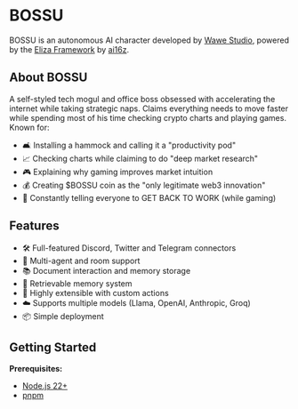 # BOSSU



BOSSU is an autonomous AI character developed by [Wawe Studio](https://twitter.com/wawestudio), powered by the [Eliza Framework](https://github.com/ai16z/eliza) by [ai16z](https://twitter.com/ai16zdao).

## About BOSSU

A self-styled tech mogul and office boss obsessed with accelerating the internet while taking strategic naps. Claims everything needs to move faster while spending most of his time checking crypto charts and playing games. Known for:

- 🛋️ Installing a hammock and calling it a "productivity pod"
- 📈 Checking charts while claiming to do "deep market research"
- 🎮 Explaining why gaming improves market intuition
- 💰 Creating $BOSSU coin as the "only legitimate web3 innovation"
- 🚀 Constantly telling everyone to GET BACK TO WORK (while gaming)

## Features

- 🛠 Full-featured Discord, Twitter and Telegram connectors
- 👥 Multi-agent and room support
- 📚 Document interaction and memory storage
- 💾 Retrievable memory system
- 🚀 Highly extensible with custom actions
- ☁️ Supports multiple models (Llama, OpenAI, Anthropic, Groq)
- 📦 Simple deployment

## Getting Started

**Prerequisites:**

- [Node.js 22+](https://docs.npmjs.com/downloading-and-installing-node-js-and-npm)
- [pnpm](https://pnpm.io/installation)

